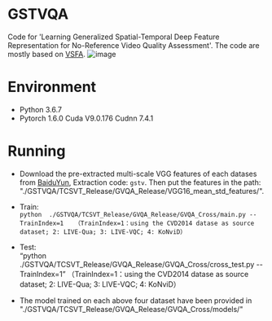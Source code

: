 # GSTVQA
Code for 'Learning Generalized Spatial-Temporal Deep Feature  Representation for No-Reference Video Quality Assessment'. The code are mostly based on [VSFA](https://github.com/lidq92/VSFA).
![image](https://user-images.githubusercontent.com/75255236/121126057-1fbca280-c85a-11eb-9b6d-2d221a83b263.png)


# Environment
* Python 3.6.7
* Pytorch 1.6.0  Cuda V9.0.176 Cudnn 7.4.1

# Running
* Download the pre-extracted multi-scale VGG features of each datases from [BaiduYun](https://pan.baidu.com/s/1pyl5Yz4opPdoACnqSWLXsw), Extraction code: `gstv`. Then put the features in the path: "./GSTVQA/TCSVT_Release/GVQA_Release/VGG16_mean_std_features/".

* Train:  
  `python  ./GSTVQA/TCSVT_Release/GVQA_Release/GVQA_Cross/main.py --TrainIndex=1  
  （TrainIndex=1：using the CVD2014 datase as source dataset; 2: LIVE-Qua; 3: LIVE-VQC; 4: KoNviD）`

* Test:  
  “python  ./GSTVQA/TCSVT_Release/GVQA_Release/GVQA_Cross/cross_test.py --TrainIndex=1”  （TrainIndex=1：using the CVD2014 datase as source dataset; 2: LIVE-Qua; 3: LIVE-VQC; 4: KoNviD）

* The model trained on each above four dataset have been provided in "./GSTVQA/TCSVT_Release/GVQA_Release/GVQA_Cross/models/"
